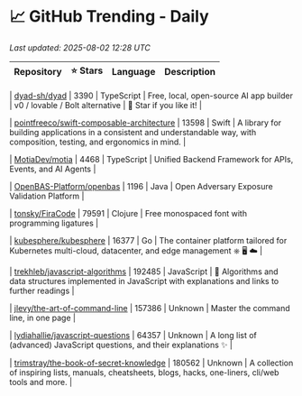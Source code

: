 # 📈 GitHub Trending - Daily

_Last updated: 2025-08-02 12:28 UTC_

| Repository | ⭐ Stars | Language | Description |
|------------|--------:|----------|-------------|

| [dyad-sh/dyad](https://github.com/dyad-sh/dyad) | 3390 | TypeScript | Free, local, open-source AI app builder | v0 / lovable / Bolt alternative | 🌟 Star if you like it! |

| [pointfreeco/swift-composable-architecture](https://github.com/pointfreeco/swift-composable-architecture) | 13598 | Swift | A library for building applications in a consistent and understandable way, with composition, testing, and ergonomics in mind. |

| [MotiaDev/motia](https://github.com/MotiaDev/motia) | 4468 | TypeScript | Unified Backend Framework for APIs, Events, and AI Agents |

| [OpenBAS-Platform/openbas](https://github.com/OpenBAS-Platform/openbas) | 1196 | Java | Open Adversary Exposure Validation Platform |

| [tonsky/FiraCode](https://github.com/tonsky/FiraCode) | 79591 | Clojure | Free monospaced font with programming ligatures |

| [kubesphere/kubesphere](https://github.com/kubesphere/kubesphere) | 16377 | Go | The container platform tailored for Kubernetes multi-cloud, datacenter, and edge management ⎈ 🖥 ☁️ |

| [trekhleb/javascript-algorithms](https://github.com/trekhleb/javascript-algorithms) | 192485 | JavaScript | 📝 Algorithms and data structures implemented in JavaScript with explanations and links to further readings |

| [jlevy/the-art-of-command-line](https://github.com/jlevy/the-art-of-command-line) | 157386 | Unknown | Master the command line, in one page |

| [lydiahallie/javascript-questions](https://github.com/lydiahallie/javascript-questions) | 64357 | Unknown | A long list of (advanced) JavaScript questions, and their explanations ✨ |

| [trimstray/the-book-of-secret-knowledge](https://github.com/trimstray/the-book-of-secret-knowledge) | 180562 | Unknown | A collection of inspiring lists, manuals, cheatsheets, blogs, hacks, one-liners, cli/web tools and more. |
